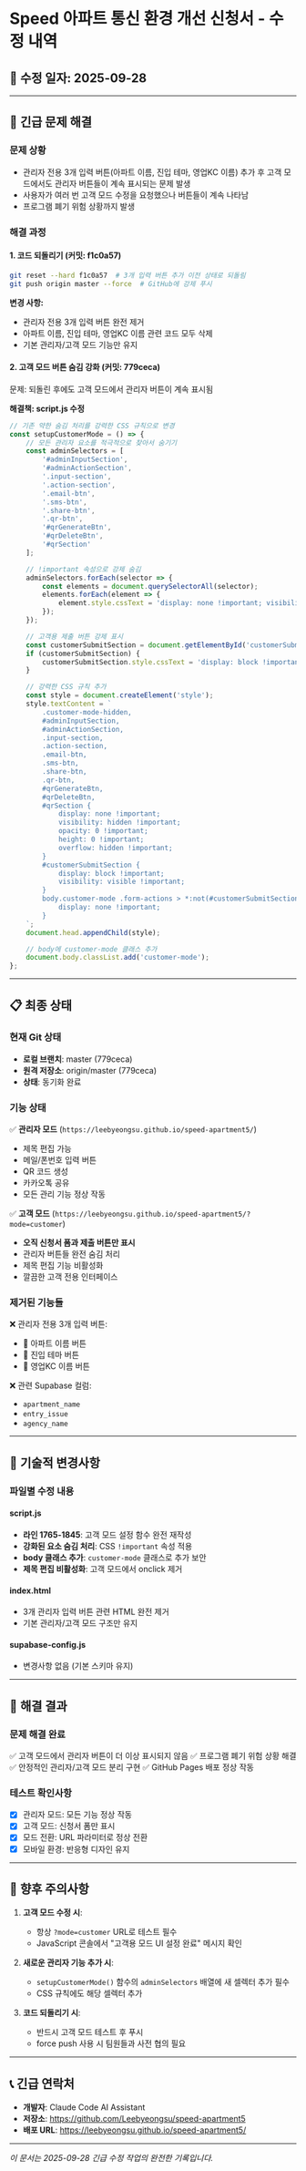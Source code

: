 # Speed 아파트 통신 환경 개선 신청서 - 수정 내역

## 📅 수정 일자: 2025-09-28

---

## 🚨 긴급 문제 해결

### 문제 상황
- 관리자 전용 3개 입력 버튼(아파트 이름, 진입 테마, 영업KC 이름) 추가 후 고객 모드에서도 관리자 버튼들이 계속 표시되는 문제 발생
- 사용자가 여러 번 고객 모드 수정을 요청했으나 버튼들이 계속 나타남
- 프로그램 폐기 위험 상황까지 발생

### 해결 과정

#### 1. 코드 되돌리기 (커밋: f1c0a57)
```bash
git reset --hard f1c0a57  # 3개 입력 버튼 추가 이전 상태로 되돌림
git push origin master --force  # GitHub에 강제 푸시
```

**변경 사항:**
- 관리자 전용 3개 입력 버튼 완전 제거
- 아파트 이름, 진입 테마, 영업KC 이름 관련 코드 모두 삭제
- 기본 관리자/고객 모드 기능만 유지

#### 2. 고객 모드 버튼 숨김 강화 (커밋: 779ceca)
문제: 되돌린 후에도 고객 모드에서 관리자 버튼이 계속 표시됨

**해결책: script.js 수정**
```javascript
// 기존 약한 숨김 처리를 강력한 CSS 규칙으로 변경
const setupCustomerMode = () => {
    // 모든 관리자 요소를 적극적으로 찾아서 숨기기
    const adminSelectors = [
        '#adminInputSection',
        '#adminActionSection',
        '.input-section',
        '.action-section',
        '.email-btn',
        '.sms-btn',
        '.share-btn',
        '.qr-btn',
        '#qrGenerateBtn',
        '#qrDeleteBtn',
        '#qrSection'
    ];

    // !important 속성으로 강제 숨김
    adminSelectors.forEach(selector => {
        const elements = document.querySelectorAll(selector);
        elements.forEach(element => {
            element.style.cssText = 'display: none !important; visibility: hidden !important; opacity: 0 !important;';
        });
    });

    // 고객용 제출 버튼 강제 표시
    const customerSubmitSection = document.getElementById('customerSubmitSection');
    if (customerSubmitSection) {
        customerSubmitSection.style.cssText = 'display: block !important; visibility: visible !important;';
    }

    // 강력한 CSS 규칙 추가
    const style = document.createElement('style');
    style.textContent = `
        .customer-mode-hidden,
        #adminInputSection,
        #adminActionSection,
        .input-section,
        .action-section,
        .email-btn,
        .sms-btn,
        .share-btn,
        .qr-btn,
        #qrGenerateBtn,
        #qrDeleteBtn,
        #qrSection {
            display: none !important;
            visibility: hidden !important;
            opacity: 0 !important;
            height: 0 !important;
            overflow: hidden !important;
        }
        #customerSubmitSection {
            display: block !important;
            visibility: visible !important;
        }
        body.customer-mode .form-actions > *:not(#customerSubmitSection) {
            display: none !important;
        }
    `;
    document.head.appendChild(style);

    // body에 customer-mode 클래스 추가
    document.body.classList.add('customer-mode');
};
```

---

## 📋 최종 상태

### 현재 Git 상태
- **로컬 브랜치**: master (779ceca)
- **원격 저장소**: origin/master (779ceca)
- **상태**: 동기화 완료

### 기능 상태
✅ **관리자 모드** (`https://leebyeongsu.github.io/speed-apartment5/`)
- 제목 편집 가능
- 메일/폰번호 입력 버튼
- QR 코드 생성
- 카카오톡 공유
- 모든 관리 기능 정상 작동

✅ **고객 모드** (`https://leebyeongsu.github.io/speed-apartment5/?mode=customer`)
- **오직 신청서 폼과 제출 버튼만 표시**
- 관리자 버튼들 완전 숨김 처리
- 제목 편집 기능 비활성화
- 깔끔한 고객 전용 인터페이스

### 제거된 기능들
❌ 관리자 전용 3개 입력 버튼:
- 🏢 아파트 이름 버튼
- 🎨 진입 테마 버튼
- 👥 영업KC 이름 버튼

❌ 관련 Supabase 컬럼:
- `apartment_name`
- `entry_issue`
- `agency_name`

---

## 🔧 기술적 변경사항

### 파일별 수정 내용

#### script.js
- **라인 1765-1845**: 고객 모드 설정 함수 완전 재작성
- **강화된 요소 숨김 처리**: CSS `!important` 속성 적용
- **body 클래스 추가**: `customer-mode` 클래스로 추가 보안
- **제목 편집 비활성화**: 고객 모드에서 onclick 제거

#### index.html
- 3개 관리자 입력 버튼 관련 HTML 완전 제거
- 기본 관리자/고객 모드 구조만 유지

#### supabase-config.js
- 변경사항 없음 (기본 스키마 유지)

---

## 🎯 해결 결과

### 문제 해결 완료
✅ 고객 모드에서 관리자 버튼이 더 이상 표시되지 않음
✅ 프로그램 폐기 위험 상황 해결
✅ 안정적인 관리자/고객 모드 분리 구현
✅ GitHub Pages 배포 정상 작동

### 테스트 확인사항
- [x] 관리자 모드: 모든 기능 정상 작동
- [x] 고객 모드: 신청서 폼만 표시
- [x] 모드 전환: URL 파라미터로 정상 전환
- [x] 모바일 환경: 반응형 디자인 유지

---

## 📌 향후 주의사항

1. **고객 모드 수정 시**:
   - 항상 `?mode=customer` URL로 테스트 필수
   - JavaScript 콘솔에서 "고객용 모드 UI 설정 완료" 메시지 확인

2. **새로운 관리자 기능 추가 시**:
   - `setupCustomerMode()` 함수의 `adminSelectors` 배열에 새 셀렉터 추가 필수
   - CSS 규칙에도 해당 셀렉터 추가

3. **코드 되돌리기 시**:
   - 반드시 고객 모드 테스트 후 푸시
   - force push 사용 시 팀원들과 사전 협의 필요

---

## 📞 긴급 연락처
- **개발자**: Claude Code AI Assistant
- **저장소**: https://github.com/Leebyeongsu/speed-apartment5
- **배포 URL**: https://leebyeongsu.github.io/speed-apartment5/

---

*이 문서는 2025-09-28 긴급 수정 작업의 완전한 기록입니다.*
